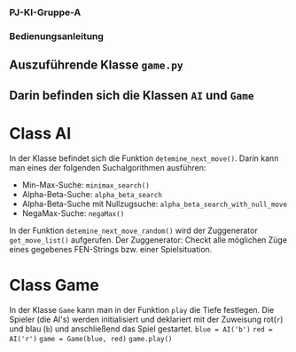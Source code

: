 ### PJ-KI-Gruppe-A
### Bedienungsanleitung
## Auszuführende Klasse `game.py` 
## Darin befinden sich die Klassen `AI` und `Game`
# Class AI
In der Klasse befindet sich die Funktion `detemine_next_move()`.
Darin kann man eines der folgenden Suchalgorithmen ausführen:
- Min-Max-Suche: `minimax_search()` 
- Alpha-Beta-Suche: `alpha_beta_search` 
- Alpha-Beta-Suche mit Nullzugsuche: `alpha_beta_search_with_null_move`
- NegaMax-Suche: `negaMax()`

In der Funktion `detemine_next_move_random()` wird der Zuggenerator `get_move_list()` aufgerufen.
Der Zuggenerator: Checkt alle möglichen Züge eines gegebenes FEN-Strings bzw. einer Spielsituation.

# Class Game
In der Klasse `Game` kann man in der Funktion `play` die Tiefe festlegen.
Die Spieler (die AI's) werden initialisiert und deklariert mit der Zuweisung rot(`r`) und blau (`b`) und anschließend das Spiel gestartet.
`blue = AI('b')`
`red = AI('r')`
`game = Game(blue, red)`
`game.play()`